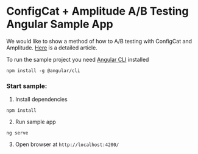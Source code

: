 # ConfigCat + Amplitude A/B Testing Angular Sample App

We would like to show a method of how to A/B testing with ConfigCat and Amplitude.
[Here](https://configcat.com/blog) is a detailed article.

To run the sample project you need [Angular CLI](https://cli.angular.io/) installed
```
npm install -g @angular/cli
```

### Start sample:
1. Install dependencies
```
npm install
```
2. Run sample app
```
ng serve
```
3. Open browser at `http://localhost:4200/`


